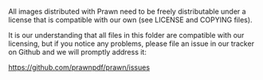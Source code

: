 All images distributed with Prawn need to be freely distributable under
a license that is compatible with our own (see LICENSE and COPYING files).

It is our understanding that all files in this folder are compatible
with our licensing, but if you notice any problems, please
file an issue in our tracker on Github and we will promptly address it:

https://github.com/prawnpdf/prawn/issues
